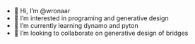 - 👋 Hi, I’m @wronaar
- 👀 I’m interested in programing and generative design
- 🌱 I’m currently learning dynamo and pyton
- 💞️ I’m looking to collaborate on generative design of bridges 


